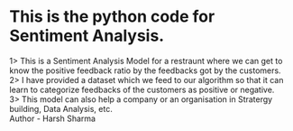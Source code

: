 # This is the python code for Sentiment Analysis.

1> This is a Sentiment Analysis Model for a restraunt where we can get to know the positive feedback ratio by the feedbacks got by the customers.
<br>
2> I have provided a dataset which we feed to our algorithm so that it can learn to categorize feedbacks of the customers as positive or negative.
<br>
3> This model can also help a company or an organisation in Stratergy building, Data Analysis, etc.
<br>
Author - Harsh Sharma